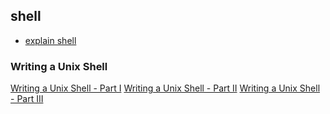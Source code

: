 ## shell

- [explain shell](https://explainshell.com/)

### Writing a Unix Shell
[Writing a Unix Shell - Part I](https://indradhanush.github.io/blog/writing-a-unix-shell-part-1/)
[Writing a Unix Shell - Part II](https://indradhanush.github.io/blog/writing-a-unix-shell-part-2/)
[Writing a Unix Shell - Part III](https://indradhanush.github.io/blog/writing-a-unix-shell-part-3/)
